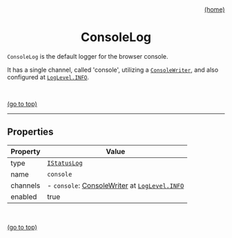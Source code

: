 <div id="top" align="right"><a href="https://github.com/auturge/logger#top">(home)</a></div>

# <h1 align="center">ConsoleLog</h1> #

`ConsoleLog` is the default logger for the browser console.

It has a single channel, called 'console', utilizing a [`ConsoleWriter`][writer], and also configured at [`LogLevel.INFO`][log-levels].

<br>

<a href="#top">(go to top)</a>

----

## Properties ##

|Property|Value|
|---|---|
| type | [`IStatusLog`][status-log] |
| name | `console` |
| channels | - `console`: [ConsoleWriter][writer] at [`LogLevel.INFO`][log-levels] |
| enabled | true |

<br>

<a href="#top">(go to top)</a>

[writer]: ConsoleWriter.md#top
[log-levels]: logLevel.md#log-levels
[status-log]: iStatusLog.md#top
